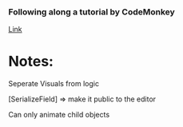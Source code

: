 ### Following along a tutorial by CodeMonkey

[Link](https://www.youtube.com/watch?v=AmGSEH7QcDg)


# Notes:
Seperate Visuals from logic

[SerializeField] => make it public to the editor

Can only animate child objects
